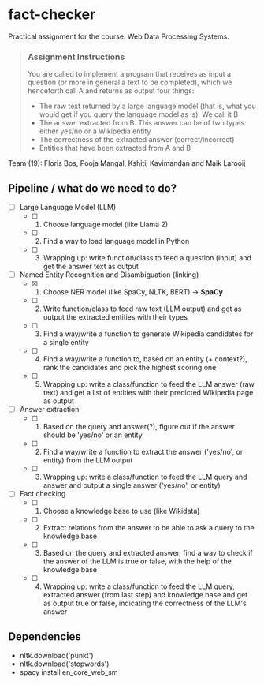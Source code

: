 # fact-checker
 Practical assignment for the course: Web Data Processing Systems.

> ### Assignment Instructions
> You are called to implement a program that receives as input a question (or more in general a text to be completed), which we henceforth call A and returns as output four things:
>
> - The raw text returned by a large language model (that is, what you would get if you query the language model as is). We call it B
> - The answer extracted from B. This answer can be of two types: either yes/no or a Wikipedia entity
> - The correctness of the extracted answer (correct/incorrect)
> - Entities that have been extracted from A and B

Team (19): Floris Bos, Pooja Mangal, Kshitij Kavimandan and Maik Larooij

## Pipeline / what do we need to do?
- [ ] Large Language Model (LLM)
     - [ ] 1. Choose language model (like Llama 2)
     - [ ] 2. Find a way to load language model in Python
     - [ ] 3. Wrapping up: write function/class to feed a question (input) and get the answer text as output

- [ ] Named Entity Recognition and Disambiguation (linking)
     - [x] 1. Choose NER model (like SpaCy, NLTK, BERT) -> **SpaCy**
     - [ ] 2. Write function/class to feed raw text (LLM output) and get as output the extracted entities with their types
     - [ ] 3. Find a way/write a function to generate Wikipedia candidates for a single entity
     - [ ] 4. Find a way/write a function to, based on an entity (+ context?), rank the candidates and pick the highest scoring one
     - [ ] 5. Wrapping up: write a class/function to feed the LLM answer (raw text) and get a list of entities with their predicted Wikipedia page as output

- [ ] Answer extraction
     - [ ] 1. Based on the query and answer(?), figure out if the answer should be 'yes/no' or an entity
     - [ ] 2. Find a way/write a function to extract the answer ('yes/no', or entity) from the LLM output
     - [ ] 3. Wrapping up: write a class/function to feed the LLM query and answer and output a single answer ('yes/no', or entity)

- [ ] Fact checking
     - [ ] 1. Choose a knowledge base to use (like Wikidata) 
     - [ ] 2. Extract relations from the answer to be able to ask a query to the knowledge base
     - [ ] 3. Based on the query and extracted answer, find a way to check if the answer of the LLM is true or false, with the help of the knowledge base
     - [ ] 4. Wrapping up: write a class/function to feed the LLM query, extracted answer (from last step) and knowledge base and get as output true or false, indicating the correctness of the LLM's answer

## Dependencies
- nltk.download('punkt')
- nltk.download('stopwords')
- spacy install en_core_web_sm
